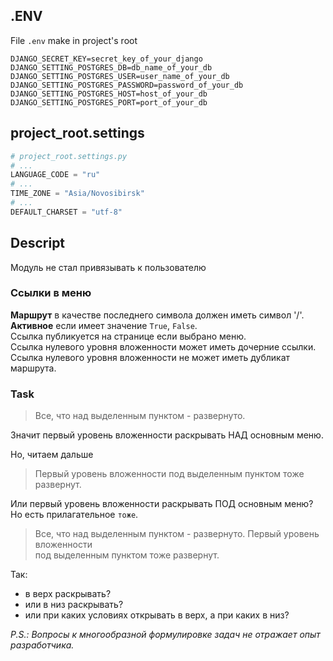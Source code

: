 ## .ENV
File `.env` make in project's root  
```text
DJANGO_SECRET_KEY=secret_key_of_your_django
DJANGO_SETTING_POSTGRES_DB=db_name_of_your_db
DJANGO_SETTING_POSTGRES_USER=user_name_of_your_db
DJANGO_SETTING_POSTGRES_PASSWORD=password_of_your_db
DJANGO_SETTING_POSTGRES_HOST=host_of_your_db
DJANGO_SETTING_POSTGRES_PORT=port_of_your_db
```

## project_root.settings
```python
# project_root.settings.py
# ...
LANGUAGE_CODE = "ru"
# ...
TIME_ZONE = "Asia/Novosibirsk"
# ...
DEFAULT_CHARSET = "utf-8"
```

## Descript
Модуль не стал привязывать к пользователю
### Ссылки в меню
**Маршрут** в качестве последнего символа должен иметь символ '/'.\
**Активное** если имеет значение `True`, `False`.\
Ссылка публикуется на странице если выбрано меню.\
Ссылка нулевого уровня вложенности может иметь дочерние ссылки.\
Ссылка нулевого уровня вложенности не может иметь дубликат маршрута.
### Task
> Все, что над выделенным пунктом - развернуто.

Значит первый уровень вложенности раскрывать НАД основным меню.

Но, читаем дальше 
> Первый уровень вложенности под выделенным пунктом тоже развернут.

Или первый уровень вложенности раскрывать ПОД основным меню? \
Но есть прилагательное `тоже`.
> Все, что над выделенным пунктом - развернуто. Первый уровень вложенности \
> под выделенным пунктом тоже развернут.

Так:
- в верх раскрывать?
- или в низ раскрывать?
- или при каких условиях открывать в верх, а при каких в низ?

*P.S.: Вопросы к многообразной формулировке задач не отражает опыт разработчика.* 
